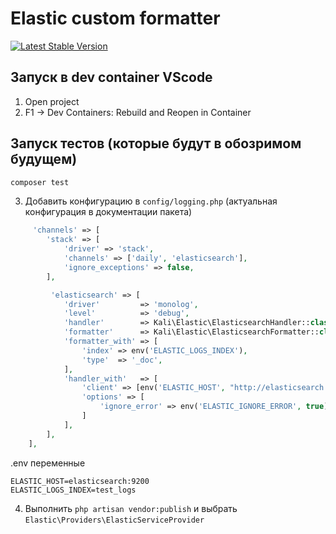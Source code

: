 # Elastic custom formatter

<a href="https://packagist.org/packages/doclassif/elastic"><img src="https://img.shields.io/packagist/v/doclassif/elastic" alt="Latest Stable Version"></a>

## Запуск в dev container VScode
1. Open project
2. F1 -> Dev Containers: Rebuild and Reopen in Container

## Запуск тестов (которые будут в обозримом будущем)
```sh
composer test
```

3. Добавить конфигурацию в ```config/logging.php``` (актуальная конфигурация в документации пакета)

```php
     'channels' => [
        'stack' => [
            'driver' => 'stack',
            'channels' => ['daily', 'elasticsearch'],
            'ignore_exceptions' => false,
        ],

         'elasticsearch' => [
            'driver'         => 'monolog',
            'level'          => 'debug',
            'handler'        => Kali\Elastic\ElasticsearchHandler::class,
            'formatter'      => Kali\Elastic\ElasticsearchFormatter::class,
            'formatter_with' => [
                'index' => env('ELASTIC_LOGS_INDEX'),
                'type'  => '_doc',
            ],
            'handler_with'   => [
                'client' => [env('ELASTIC_HOST', "http://elasticsearch:9200/")],
                'options' => [
                    'ignore_error' => env('ELASTIC_IGNORE_ERROR', true),
                ]
            ],
        ],
    ],

```

.env переменные

```
ELASTIC_HOST=elasticsearch:9200
ELASTIC_LOGS_INDEX=test_logs
```

4. Выполнить ```php artisan vendor:publish``` и выбрать ```Elastic\Providers\ElasticServiceProvider```